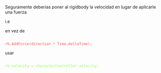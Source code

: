 Seguramente deberías poner al rigidbody la velocidad en lugar de aplicarle una fuerza

i.e

en vez de

<code style="color: #ff5454">
rb.AddForce(direction * Time.deltaTime);
</code>

usar

<code style="color: #92ff54">
rb.velocity = characterController.velocity;
</code>

